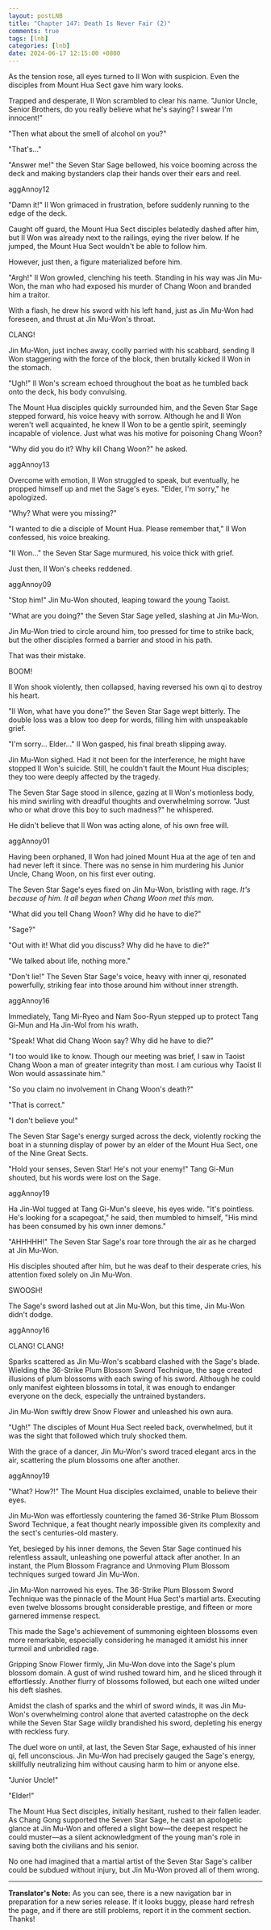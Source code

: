 ```yaml
---
layout: postLNB
title: "Chapter 147: Death Is Never Fair (2)"
comments: true
tags: [lnb]
categories: [lnb]
date: 2024-06-17 12:15:00 +0800
---
```


As the tension rose, all eyes turned to Il Won with suspicion. Even the disciples from Mount Hua Sect gave him wary looks. 

Trapped and desperate, Il Won scrambled to clear his name. "Junior Uncle, Senior Brothers, do you really believe what he's saying? I swear I'm innocent!"

"Then what about the smell of alcohol on you?"

"That's…"

"Answer me!" the Seven Star Sage bellowed, his voice booming across the deck and making bystanders clap their hands over their ears and reel.

aggAnnoy12

"Damn it!" Il Won grimaced in frustration, before suddenly running to the edge of the deck.

Caught off guard, the Mount Hua Sect disciples belatedly dashed after him, but Il Won was already next to the railings, eying the river below. If he jumped, the Mount Hua Sect wouldn't be able to follow him. 

However, just then, a figure materialized before him.

"Argh!" Il Won growled, clenching his teeth. Standing in his way was Jin Mu-Won, the man who had exposed his murder of Chang Woon and branded him a traitor.

With a flash, he drew his sword with his left hand, just as Jin Mu-Won had foreseen, and thrust at Jin Mu-Won's throat.

CLANG!

Jin Mu-Won, just inches away, coolly parried with his scabbard, sending Il Won staggering with the force of the block, then brutally kicked Il Won in the stomach.

"Ugh!" Il Won's scream echoed throughout the boat as he tumbled back onto the deck, his body convulsing.

The Mount Hua disciples quickly surrounded him, and the Seven Star Sage stepped forward, his voice heavy with sorrow. Although he and Il Won weren't well acquainted, he knew Il Won to be a gentle spirit, seemingly incapable of violence. Just what was his motive for poisoning Chang Woon?

"Why did you do it? Why kill Chang Woon?" he asked.

aggAnnoy13

Overcome with emotion, Il Won struggled to speak, but eventually, he propped himself up and met the Sage's eyes. "Elder, I'm sorry," he apologized.

"Why? What were you missing?"

"I wanted to die a disciple of Mount Hua. Please remember that," Il Won confessed, his voice breaking.

"Il Won…" the Seven Star Sage murmured, his voice thick with grief.

Just then, Il Won's cheeks reddened.

aggAnnoy09

"Stop him!" Jin Mu-Won shouted, leaping toward the young Taoist.

"What are you doing?" the Seven Star Sage yelled, slashing at Jin Mu-Won.

Jin Mu-Won tried to circle around him, too pressed for time to strike back, but the other disciples formed a barrier and stood in his path.

That was their mistake.

BOOM!

Il Won shook violently, then collapsed, having reversed his own qi to destroy his heart.

"Il Won, what have you done?" the Seven Star Sage wept bitterly. The double loss was a blow too deep for words, filling him with unspeakable grief.

"I'm sorry... Elder..." Il Won gasped, his final breath slipping away.

Jin Mu-Won sighed. Had it not been for the interference, he might have stopped Il Won's suicide. Still, he couldn't fault the Mount Hua disciples; they too were deeply affected by the tragedy.

The Seven Star Sage stood in silence, gazing at Il Won's motionless body, his mind swirling with dreadful thoughts and overwhelming sorrow. "Just who or what drove this boy to such madness?" he whispered.

He didn't believe that Il Won was acting alone, of his own free will. 

aggAnnoy01

Having been orphaned, Il Won had joined Mount Hua at the age of ten and had never left it since. There was no sense in him murdering his Junior Uncle, Chang Woon, on his first ever outing.

The Seven Star Sage's eyes fixed on Jin Mu-Won, bristling with rage. *It's because of him. It all began when Chang Woon met this man.*

"What did you tell Chang Woon? Why did he have to die?"

"Sage?"

"Out with it! What did you discuss? Why did he have to die?"

"We talked about life, nothing more."

"Don't lie!" The Seven Star Sage's voice, heavy with inner qi, resonated powerfully, striking fear into those around him without inner strength. 

aggAnnoy16

Immediately, Tang Mi-Ryeo and Nam Soo-Ryun stepped up to protect Tang Gi-Mun and Ha Jin-Wol from his wrath.

"Speak! What did Chang Woon say? Why did he have to die?"

"I too would like to know. Though our meeting was brief, I saw in Taoist Chang Woon a man of greater integrity than most. I am curious why Taoist Il Won would assassinate him."

"So you claim no involvement in Chang Woon's death?"

"That is correct."

"I don't believe you!"

The Seven Star Sage's energy surged across the deck, violently rocking the boat in a stunning display of power by an elder of the Mount Hua Sect, one of the Nine Great Sects.

"Hold your senses, Seven Star! He's not your enemy!" Tang Gi-Mun shouted, but his words were lost on the Sage.

aggAnnoy19

Ha Jin-Wol tugged at Tang Gi-Mun's sleeve, his eyes wide. "It's pointless. He's looking for a scapegoat," he said, then mumbled to himself, "His mind has been consumed by his own inner demons."

"AHHHHH!" The Seven Star Sage's roar tore through the air as he charged at Jin Mu-Won. 

His disciples shouted after him, but he was deaf to their desperate cries, his attention fixed solely on Jin Mu-Won.

SWOOSH!

The Sage's sword lashed out at Jin Mu-Won, but this time, Jin Mu-Won didn't dodge.

aggAnnoy16

CLANG! CLANG!

Sparks scattered as Jin Mu-Won's scabbard clashed with the Sage's blade. Wielding the 36-Strike Plum Blossom Sword Technique, the sage created illusions of plum blossoms with each swing of his sword. Although he could only manifest eighteen blossoms in total, it was enough to endanger everyone on the deck, especially the untrained bystanders.

Jin Mu-Won swiftly drew Snow Flower and unleashed his own aura.

"Ugh!" The disciples of Mount Hua Sect reeled back, overwhelmed, but it was the sight that followed which truly shocked them.

With the grace of a dancer, Jin Mu-Won's sword traced elegant arcs in the air, scattering the plum blossoms one after another.

aggAnnoy19

"What? How?!" The Mount Hua disciples exclaimed, unable to believe their eyes. 

Jin Mu-Won was effortlessly countering the famed 36-Strike Plum Blossom Sword Technique, a feat thought nearly impossible given its complexity and the sect's centuries-old mastery.

Yet, besieged by his inner demons, the Seven Star Sage continued his relentless assault, unleashing one powerful attack after another. In an instant, the Plum Blossom Fragrance and Unmoving Plum Blossom techniques surged toward Jin Mu-Won.

Jin Mu-Won narrowed his eyes. The 36-Strike Plum Blossom Sword Technique was the pinnacle of the Mount Hua Sect's martial arts. Executing even twelve blossoms brought considerable prestige, and fifteen or more garnered immense respect. 

This made the Sage's achievement of summoning eighteen blossoms even more remarkable, especially considering he managed it amidst his inner turmoil and unbridled rage.

Gripping Snow Flower firmly, Jin Mu-Won dove into the Sage's plum blossom domain. A gust of wind rushed toward him, and he sliced through it effortlessly. Another flurry of blossoms followed, but each one wilted under his deft slashes.

Amidst the clash of sparks and the whirl of sword winds, it was Jin Mu-Won's overwhelming control alone that averted catastrophe on the deck while the Seven Star Sage wildly brandished his sword, depleting his energy with reckless fury. 

The duel wore on until, at last, the Seven Star Sage, exhausted of his inner qi, fell unconscious. Jin Mu-Won had precisely gauged the Sage's energy, skillfully neutralizing him without causing harm to him or anyone else.

"Junior Uncle!"

"Elder!"

The Mount Hua Sect disciples, initially hesitant, rushed to their fallen leader. As Chang Gong supported the Seven Star Sage, he cast an apologetic glance at Jin Mu-Won and offered a slight bow—the deepest respect he could muster—as a silent acknowledgment of the young man's role in saving both the civilians and his senior. 

No one had imagined that a martial artist of the Seven Star Sage's caliber could be subdued without injury, but Jin Mu-Won proved all of them wrong.

---

**Translator's Note:** As you can see, there is a new navigation bar in preparation for a new series release. If it looks buggy, please hard refresh the page, and if there are still problems, report it in the comment section. Thanks!
